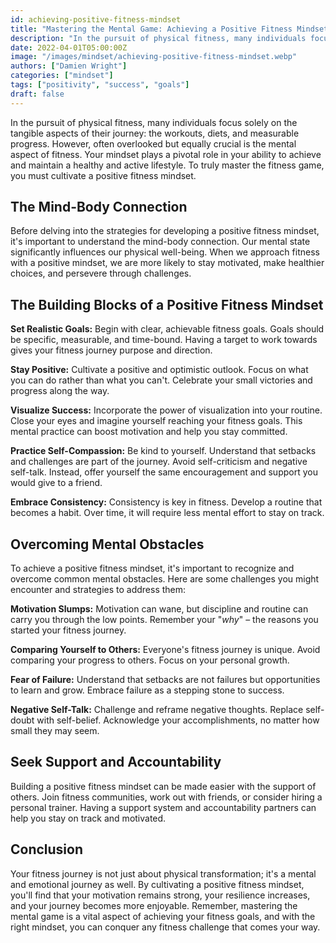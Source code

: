 ```yaml
---
id: achieving-positive-fitness-mindset
title: "Mastering the Mental Game: Achieving a Positive Fitness Mindset"
description: "In the pursuit of physical fitness, many individuals focus solely on the tangible aspects of their journey: the workouts, diets, and measurable progress."
date: 2022-04-01T05:00:00Z
image: "/images/mindset/achieving-positive-fitness-mindset.webp"
authors: ["Damien Wright"]
categories: ["mindset"]
tags: ["positivity", "success", "goals"]
draft: false
---
```


In the pursuit of physical fitness, many individuals focus solely on the tangible aspects of their journey: the workouts, diets, and measurable progress. However, often overlooked but equally crucial is the mental aspect of fitness. Your mindset plays a pivotal role in your ability to achieve and maintain a healthy and active lifestyle. To truly master the fitness game, you must cultivate a positive fitness mindset.

## The Mind-Body Connection

Before delving into the strategies for developing a positive fitness mindset, it's important to understand the mind-body connection. Our mental state significantly influences our physical well-being. When we approach fitness with a positive mindset, we are more likely to stay motivated, make healthier choices, and persevere through challenges.

## The Building Blocks of a Positive Fitness Mindset

**Set Realistic Goals:** Begin with clear, achievable fitness goals. Goals should be specific, measurable, and time-bound. Having a target to work towards gives your fitness journey purpose and direction.

**Stay Positive:** Cultivate a positive and optimistic outlook. Focus on what you can do rather than what you can't. Celebrate your small victories and progress along the way.

**Visualize Success:** Incorporate the power of visualization into your routine. Close your eyes and imagine yourself reaching your fitness goals. This mental practice can boost motivation and help you stay committed.

**Practice Self-Compassion:** Be kind to yourself. Understand that setbacks and challenges are part of the journey. Avoid self-criticism and negative self-talk. Instead, offer yourself the same encouragement and support you would give to a friend.

**Embrace Consistency:** Consistency is key in fitness. Develop a routine that becomes a habit. Over time, it will require less mental effort to stay on track.

## Overcoming Mental Obstacles

To achieve a positive fitness mindset, it's important to recognize and overcome common mental obstacles. Here are some challenges you might encounter and strategies to address them:

**Motivation Slumps:** Motivation can wane, but discipline and routine can carry you through the low points. Remember your "*why*" – the reasons you started your fitness journey.

**Comparing Yourself to Others:** Everyone's fitness journey is unique. Avoid comparing your progress to others. Focus on your personal growth.

**Fear of Failure:** Understand that setbacks are not failures but opportunities to learn and grow. Embrace failure as a stepping stone to success.

**Negative Self-Talk:** Challenge and reframe negative thoughts. Replace self-doubt with self-belief. Acknowledge your accomplishments, no matter how small they may seem.

## Seek Support and Accountability

Building a positive fitness mindset can be made easier with the support of others. Join fitness communities, work out with friends, or consider hiring a personal trainer. Having a support system and accountability partners can help you stay on track and motivated.

## Conclusion

Your fitness journey is not just about physical transformation; it's a mental and emotional journey as well. By cultivating a positive fitness mindset, you'll find that your motivation remains strong, your resilience increases, and your journey becomes more enjoyable. Remember, mastering the mental game is a vital aspect of achieving your fitness goals, and with the right mindset, you can conquer any fitness challenge that comes your way.
